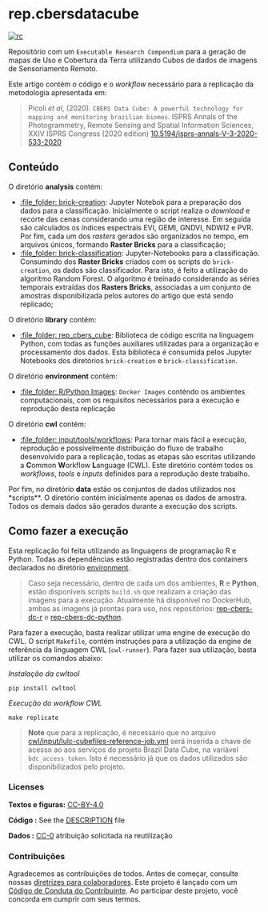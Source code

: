
# rep.cbersdatacube

[![rc](https://img.shields.io/badge/research%20compendium-ready-brightgreen)](#)

Repositório com um `Executable Research Compendium` para a geração de
mapas de Uso e Cobertura da Terra utilizando Cubos de dados de imagens
de Sensoriamento Remoto.

Este artigo contém o código e o *workflow* necessário para a replicação
da metodologia apresentada em:

> Picoli *et al*, (2020).
> `CBERS Data Cube: A powerful technology for mapping and monitoring brazilian biomes`.
> ISPRS Annals of the Photogrammetry, Remote Sensing and Spatial
> Information Sciences, XXIV ISPRS Congress (2020 edition)
> [10.5194/isprs-annals-V-3-2020-533-2020](https://doi.org/10.5194/isprs-annals-V-3-2020-533-2020)

## Conteúdo

O diretório **analysis** contém:

-   [:file\_folder: brick-creation](/analysis/brick-creation): Jupyter
    Notebok para a preparação dos dados para a classificação.
    Inicialmente o script realiza o *download* e recorte das cenas
    considerando uma região de interesse. Em seguida são calculados os
    índices espectrais EVI, GEMI, GNDVI, NDWI2 e PVR. Por fim, cada um
    dos *rasters* gerados são organizados no tempo, em arquivos únicos,
    formando **Raster Bricks** para a classificação;
-   [:file\_folder:
    brick-classification](/analysis/brick-classification):
    Jupyter-Notebooks para a classificação. Consumindo dos **Raster
    Bricks** criados com os scripts do `brick-creation`, os dados são
    classificador. Para isto, é feito a utilização do algoritmo Random
    Forest. O algoritmo é treinado considerando as séries temporais
    extraídas dos **Rasters Bricks**, associadas a um conjunto de
    amostras disponibilizada pelos autores do artigo que está sendo
    replicado;

O diretório **library** contém:

-   [:file\_folder: rep\_cbers\_cube](/library/rep_cbers_cube):
    Biblioteca de código escrita na linguagem Python, com todas as
    funções auxiliares utilizadas para a organização e processamento dos
    dados. Esta biblioteca é consumida pelos Jupyter Notebooks dos
    diretórios `brick-creation` e `brick-classification`.

O diretório **environment** contém:

-   [:file\_folder: R/Python Images](/environment): `Docker Images`
    conténdo os ambientes computacionais, com os requisitos necessários
    para a execução e reprodução desta replicação

O diretório **cwl** contém:

-   [:file\_folder: input/tools/workflows](/cwl): Para tornar mais fácil
    a execução, reprodução e possívelmente distribuição do fluxo de
    trabalho desenvolvido para a replicação, todas as etapas são
    escritas utilizando a **C**ommon **W**orkflow **L**anguage (CWL).
    Este diretório contém todos os *workflows*, *tools* e *inputs*
    definidos para a reprodução deste trabalho.

Por fim, no diretório **data** estão os conjuntos de dados utilizados
nos \*scripts\*\*. O diretório contém inicialmente apenas os dados de
amostra. Todos os demais dados são gerados durante a execução dos
scripts.

## Como fazer a execução

Esta replicação foi feita utilizando as linguagens de programação R e
Python. Todas as dependências estão registradas dentro dos containers
declarados no diretório [environment](/environment).

> Caso seja necessário, dentro de cada um dos ambientes, **R** e
> **Python**, estão disponíveis scripts `build.sh` que realizam a
> criação das imagens para a execução. Atualmente há disponível no
> DockerHub, ambas as imagens já prontas para uso, nos repositórios:
> [rep-cbers-dc-r](https://hub.docker.com/r/m3nin0/rep-cbers-dc-r) e
> [rep-cbers-dc-python](https://hub.docker.com/r/m3nin0/rep-cbers-dc-python).

Para fazer a execução, basta realizar utilizar uma engine de execução do
CWL. O script `Makefile`, contém instruções para a utilização da engine
de referência da linguagem CWL (`cwl-runner`). Para fazer sua
utilização, basta utilizar os comandos abaixo:

*Instalação da cwltool*

``` shell
pip install cwltool 
```

*Execução do workflow CWL*

``` shell
make replicate
```

> **Note** que para a replicação, é necessário que no arquivo
> [cwl/input/lulc-cubefiles-reference-job.yml](cwl/input/lulc-cubefiles-reference-job.yml)
> será inserida a chave de acesso ao aos serviços do projeto Brazil Data
> Cube, na variável `bdc_access_token`. Isto é necessário já que os
> dados utilizados são disponibilizados pelo projeto.

### Licenses

**Textos e figuras:**
[CC-BY-4.0](http://creativecommons.org/licenses/by/4.0/)

**Código :** See the [DESCRIPTION](DESCRIPTION) file

**Dados :** [CC-0](http://creativecommons.org/publicdomain/zero/1.0/)
atribuição solicitada na reutilização

### Contribuições

Agradecemos as contribuições de todos. Antes de começar, consulte nossas
[diretrizes para colaboradores](CONTRIBUTING.md). Este projeto é lançado
com um [Código de Conduta do Contribuinte](CONDUCT.md). Ao participar
deste projeto, você concorda em cumprir com seus termos.
